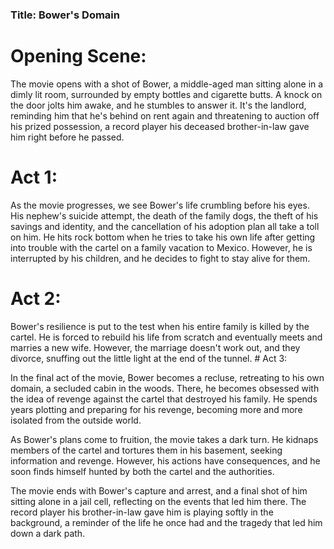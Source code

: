 ### Title: Bower's Domain

# Opening Scene:

The movie opens with a shot of Bower, a middle-aged man sitting alone in a dimly lit room, surrounded by empty bottles and cigarette butts. A knock on the door jolts him awake, and he stumbles to answer it. It's the landlord, reminding him that he's behind on rent again and threatening to auction off his prized possession, a record player his deceased brother-in-law gave him right before he passed.

# Act 1:

As the movie progresses, we see Bower's life crumbling before his eyes. His nephew's suicide attempt, the death of the family dogs, the theft of his savings and identity, and the cancellation of his adoption plan all take a toll on him. He hits rock bottom when he tries to take his own life after getting into trouble with the cartel on a family vacation to Mexico. However, he is interrupted by his children, and he decides to fight to stay alive for them.

# Act 2:

Bower's resilience is put to the test when his entire family is killed by the cartel. He is forced to rebuild his life from scratch and eventually meets and marries a new wife. However, the marriage doesn't work out, and they divorce, snuffing out the little light at the end of the tunnel.                                                                                                                                                                                                                                                                                                                                                                                                   # Act 3:

In the final act of the movie, Bower becomes a recluse, retreating to his own domain, a secluded cabin in the woods. There, he becomes obsessed with the idea of revenge against the cartel that destroyed his family. He spends years plotting and preparing for his revenge, becoming more and more isolated from the outside world.

As Bower's plans come to fruition, the movie takes a dark turn. He kidnaps members of the cartel and tortures them in his basement, seeking information and revenge. However, his actions have consequences, and he soon finds himself hunted by both the cartel and the authorities.

The movie ends with Bower's capture and arrest, and a final shot of him sitting alone in a jail cell, reflecting on the events that led him there. The record player his brother-in-law gave him is playing softly in the background, a reminder of the life he once had and the tragedy that led him down a dark path.
